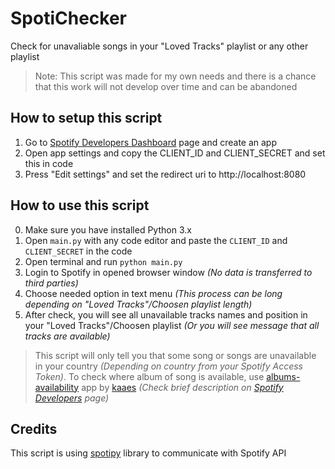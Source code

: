 # SpotiChecker

Check for unavaliable songs in your "Loved Tracks" playlist or any other playlist

> Note: This script was made for my own needs and
> there is a chance that this work will not develop over time and can be abandoned

## How to setup this script

1. Go to [Spotify Developers Dashboard](https://developer.spotify.com/dashboard) page and create an app
2. Open app settings and copy the CLIENT_ID and CLIENT_SECRET and set this in code
3. Press "Edit settings" and set the redirect uri to http://localhost:8080


## How to use this script

0. Make sure you have installed Python 3.x
1. Open `main.py` with any code editor and paste the `CLIENT_ID` and `CLIENT_SECRET` in the code
2. Open terminal and run `python main.py`
3. Login to Spotify in opened browser window *(No data is transferred to third parties)*
4. Choose needed option in text menu *(This process can be long depending on "Loved Tracks"/Choosen playlist length)*
5. After check, you will see all unavailable tracks names and position in your "Loved Tracks"/Choosen playlist *(Or you will see message that all tracks are available)*

> This script will only tell you that some song or songs are unavailable in your country *(Depending on country from your Spotify Access Token)*. To check where album of song is available, use [albums-availability](https://kaaes.github.io/albums-availability/) app by [kaaes](https://github.com/kaaes) *(Check brief description on [Spotify Developers](https://developer.spotify.com/community/showcase/album-availability/) page)*

## Credits

This script is using [spotipy](https://github.com/plamere/spotipy) library to communicate with Spotify API

